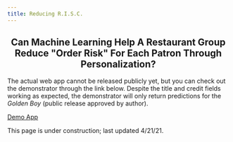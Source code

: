 ```yaml
---
title: Reducing R.I.S.C.
---
```


<h2 align="center">Can Machine Learning Help A Restaurant Group Reduce "Order Risk" For Each Patron Through Personalization?</h2>

The actual web app cannot be released publicly yet, but you can check out the demonstrator through the link below. Despite the title and credit fields working as expected, the demonstrator will only return predictions for the *Golden Boy* (public release approved by author).

<a href="demo/" style="text-align:center">
    Demo App
</a>


This page is under construction; last updated 4/21/21.
